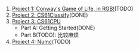 1. [Project 1: Conway's Game of Life, in RGB!](https://inst.eecs.berkeley.edu/~cs61c/fa20/projects/proj1/)(TODO)
2. [Project 2: CS61Classify](https://inst.eecs.berkeley.edu/~cs61c/fa20/projects/proj2/)(DONE)
3. [Project 3: CS61CPU](https://inst.eecs.berkeley.edu/~cs61c/fa20/projects/proj3/#task-4-more-instructions)
    * Part A: Getting Started(DONE)
    * Part B(TODO): 比较麻烦
4. [Project 4: Numc](https://inst.eecs.berkeley.edu/~cs61c/fa20/projects/proj4/)(TODO)